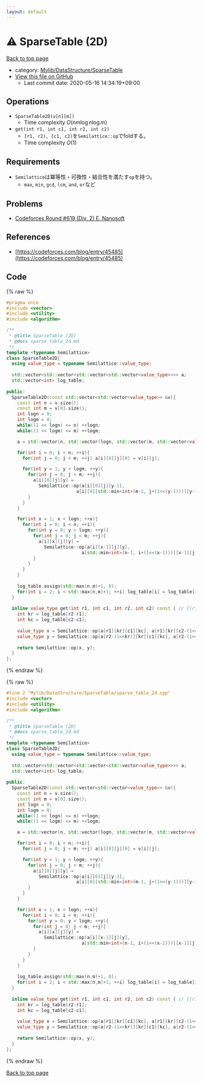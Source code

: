```yaml
---
layout: default
---
```


<!-- mathjax config similar to math.stackexchange -->
<script type="text/javascript" async
  src="https://cdnjs.cloudflare.com/ajax/libs/mathjax/2.7.5/MathJax.js?config=TeX-MML-AM_CHTML">
</script>
<script type="text/x-mathjax-config">
  MathJax.Hub.Config({
    TeX: { equationNumbers: { autoNumber: "AMS" }},
    tex2jax: {
      inlineMath: [ ['$','$'] ],
      processEscapes: true
    },
    "HTML-CSS": { matchFontHeight: false },
    displayAlign: "left",
    displayIndent: "2em"
  });
</script>

<script type="text/javascript" src="https://cdnjs.cloudflare.com/ajax/libs/jquery/3.4.1/jquery.min.js"></script>
<script src="https://cdn.jsdelivr.net/npm/jquery-balloon-js@1.1.2/jquery.balloon.min.js" integrity="sha256-ZEYs9VrgAeNuPvs15E39OsyOJaIkXEEt10fzxJ20+2I=" crossorigin="anonymous"></script>
<script type="text/javascript" src="../../../../assets/js/copy-button.js"></script>
<link rel="stylesheet" href="../../../../assets/css/copy-button.css" />


# :warning: SparseTable (2D)

<a href="../../../../index.html">Back to top page</a>

* category: <a href="../../../../index.html#9f519a6857abe7364ea5fbe97ba369aa">Mylib/DataStructure/SparseTable</a>
* <a href="{{ site.github.repository_url }}/blob/master/Mylib/DataStructure/SparseTable/sparse_table_2d.cpp">View this file on GitHub</a>
    - Last commit date: 2020-05-16 14:34:19+09:00




## Operations

- `SparseTable2D(v[n][m])`
	- Time complexity $O(nm\log n \log m)$
- `get(int r1, int c1, int r2, int c2)`
	- `[r1, r2), [c1, c2)`を`Semilattice::op`でfoldする。
	- Time complexity $O(1)$

## Requirements

- `Semilattice`は冪等性・可換性・結合性を満たす`op`を持つ。
	- `max`, `min`, `gcd`, `lcm`, `and`, `or`など

## Problems

- [Codeforces Round #619 (Div. 2) E. Nanosoft](https://codeforces.com/contest/1301/problem/E)

## References

- [https://codeforces.com/blog/entry/45485](https://codeforces.com/blog/entry/45485)


## Code

<a id="unbundled"></a>
{% raw %}
```cpp
#pragma once
#include <vector>
#include <utility>
#include <algorithm>

/**
 * @title SparseTable (2D)
 * @docs sparse_table_2d.md
 */
template <typename Semilattice>
class SparseTable2D{
  using value_type = typename Semilattice::value_type;
  
  std::vector<std::vector<std::vector<std::vector<value_type>>>> a;
  std::vector<int> log_table;
  
public:
  SparseTable2D(const std::vector<std::vector<value_type>> &v){
    const int n = v.size();
    const int m = v[0].size();
    int logn = 0;
    int logm = 0;
    while((1 << logn) <= n) ++logn;
    while((1 << logm) <= m) ++logm;

    a = std::vector(n, std::vector(logn, std::vector(m, std::vector<value_type>(logm))));

    for(int i = 0; i < n; ++i){
      for(int j = 0; j < m; ++j) a[i][0][j][0] = v[i][j];

      for(int y = 1; y < logm; ++y){
        for(int j = 0; j < m; ++j){
          a[i][0][j][y] =
            Semilattice::op(a[i][0][j][y-1],
                          a[i][0][std::min<int>(m-1, j+(1<<(y-1)))][y-1]);
        }
      }
    }

    for(int x = 1; x < logn; ++x){
      for(int i = 0; i < n; ++i){
        for(int y = 0; y < logm; ++y){
          for(int j = 0; j < m; ++j){
            a[i][x][j][y] =
              Semilattice::op(a[i][x-1][j][y],
                            a[std::min<int>(n-1, i+(1<<(x-1)))][x-1][j][y]);
          }
        }
      }
    }
    
    log_table.assign(std::max(n,m)+1, 0);
    for(int i = 2; i < std::max(n,m)+1; ++i) log_table[i] = log_table[i>>1] + 1;
  }
  
  inline value_type get(int r1, int c1, int r2, int c2) const { // [(r1,c1), (r2,c2))
    int kr = log_table[r2-r1];
    int kc = log_table[c2-c1];
    
    value_type x = Semilattice::op(a[r1][kr][c1][kc], a[r1][kr][c2-(1<<kc)][kc]);
    value_type y = Semilattice::op(a[r2-(1<<kr)][kr][c1][kc], a[r2-(1<<kr)][kr][c2-(1<<kc)][kc]);
    
    return Semilattice::op(x, y);
  }
};

```
{% endraw %}

<a id="bundled"></a>
{% raw %}
```cpp
#line 2 "Mylib/DataStructure/SparseTable/sparse_table_2d.cpp"
#include <vector>
#include <utility>
#include <algorithm>

/**
 * @title SparseTable (2D)
 * @docs sparse_table_2d.md
 */
template <typename Semilattice>
class SparseTable2D{
  using value_type = typename Semilattice::value_type;
  
  std::vector<std::vector<std::vector<std::vector<value_type>>>> a;
  std::vector<int> log_table;
  
public:
  SparseTable2D(const std::vector<std::vector<value_type>> &v){
    const int n = v.size();
    const int m = v[0].size();
    int logn = 0;
    int logm = 0;
    while((1 << logn) <= n) ++logn;
    while((1 << logm) <= m) ++logm;

    a = std::vector(n, std::vector(logn, std::vector(m, std::vector<value_type>(logm))));

    for(int i = 0; i < n; ++i){
      for(int j = 0; j < m; ++j) a[i][0][j][0] = v[i][j];

      for(int y = 1; y < logm; ++y){
        for(int j = 0; j < m; ++j){
          a[i][0][j][y] =
            Semilattice::op(a[i][0][j][y-1],
                          a[i][0][std::min<int>(m-1, j+(1<<(y-1)))][y-1]);
        }
      }
    }

    for(int x = 1; x < logn; ++x){
      for(int i = 0; i < n; ++i){
        for(int y = 0; y < logm; ++y){
          for(int j = 0; j < m; ++j){
            a[i][x][j][y] =
              Semilattice::op(a[i][x-1][j][y],
                            a[std::min<int>(n-1, i+(1<<(x-1)))][x-1][j][y]);
          }
        }
      }
    }
    
    log_table.assign(std::max(n,m)+1, 0);
    for(int i = 2; i < std::max(n,m)+1; ++i) log_table[i] = log_table[i>>1] + 1;
  }
  
  inline value_type get(int r1, int c1, int r2, int c2) const { // [(r1,c1), (r2,c2))
    int kr = log_table[r2-r1];
    int kc = log_table[c2-c1];
    
    value_type x = Semilattice::op(a[r1][kr][c1][kc], a[r1][kr][c2-(1<<kc)][kc]);
    value_type y = Semilattice::op(a[r2-(1<<kr)][kr][c1][kc], a[r2-(1<<kr)][kr][c2-(1<<kc)][kc]);
    
    return Semilattice::op(x, y);
  }
};

```
{% endraw %}

<a href="../../../../index.html">Back to top page</a>

